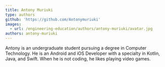 ```yaml
---
title: Antony Muriuki
type: authors
github: 'https://github.com/Antonymuriuki'
images:
  - url: /engineering-education/authors/antony-muriuki/avatar.jpg
authors: antony-muriuki
---
```

Antony is an undergraduate student pursuing a degree in Computer Technology. He is an Android and iOS Developer with a specialty in Kotlin, Java, and Swift. When he is not coding, he likes playing video games.
